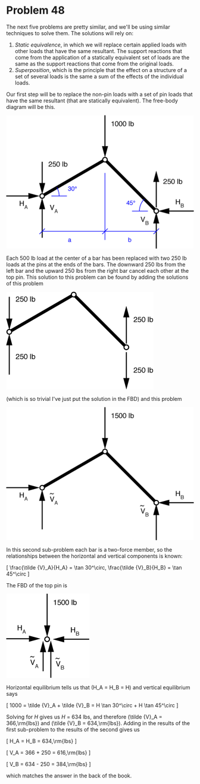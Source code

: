 # Problem 48 #

The next five problems are pretty similar, and we'll be using similar techniques to solve them. The solutions will rely on:

1. *Static equivalence*, in which we will replace certain applied loads with other loads that have the same resultant. The support reactions that come from the application of a statically equivalent set of loads are the same as the support reactions that come from the original loads.
2.  *Superposition*, which is the principle that the effect on a structure of a set of several loads is the same a sum of the effects of the individual loads.

Our first step will be to replace the non-pin loads with a set of pin loads that have the same resultant (that are statically equivalent). The free-body diagram will be this.

<img src="images/048a.png" />

Each 500 lb load at the center of a bar has been replaced with two 250 lb loads at the pins at the ends of the bars. The downward 250 lbs from the left bar and the upward 250 lbs from the right bar cancel each other at the top pin. This solution to this problem can be found by adding the solutions of this problem

<img src="images/048c.png" />

(which is so trivial I've just put the solution in the FBD) and this problem

<img src="images/048b.png" />

In this second sub-problem each bar is a two-force member, so the relationships between the horizontal and vertical components is known:

\[ \frac{\tilde {V}_A}{H_A} = \tan 30^\circ, \frac{\tilde {V}_B}{H_B} = \tan 45^\circ \]

The FBD of the top pin is

<img src="images/048d.png" />

Horizontal equilibrium tells us that \(H_A = H_B = H\) and vertical equilibrium says

\[ 1000 = \tilde {V}_A + \tilde {V}_B = H \tan 30^\circ + H \tan 45^\circ \]

Solving for *H* gives us *H* = 634 lbs, and therefore \(\tilde {V}_A = 366\,\rm{lbs}\) and \(\tilde {V}_B = 634\,\rm{lbs}\). Adding in the results of the first sub-problem to the results of the second gives us

\[ H_A = H_B = 634\,\rm{lbs} \]

\[ V_A = 366 + 250 = 616\,\rm{lbs} \]

\[ V_B =  634 - 250 = 384\,\rm{lbs} \]

which matches the answer in the back of the book.


